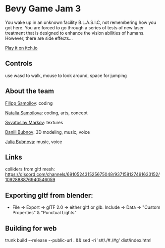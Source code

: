 # Bevy Game Jam 3

You wake up in an unknown facility B.L.A.S.I.C, not remembering how you got here. You are forced to go through a series of tests of new laser treatment that is designed to enhance the vision abilities of humans. However, there are side effects… 

[Play it on itch.io](https://sorseg.itch.io/blasic)

## Controls
use wasd to walk, mouse to look around, space for jumping

## About the team
[Filipp Samoilov](https://github.com/samoylovfp): coding

[Natalia Samoilova](https://github.com/ladymarengo): coding, arts, concept 

[Svyatoslav Markov](https://github.com/SCHI85): textures

[Daniil Bubnov](https://github.com/demoth): 3D modeling, music, voice

[Julia Bubnova](https://github.com/denolia): music, voice

## Links
colliders from gltf mesh: https://discord.com/channels/691052431525675048/937158127491633152/1092888876940546059

## Exporting gltf from blender:

- File -> Export -> glTF 2.0 -> either gltf or glb. Include -> Data -> "Custom Properties" & "Punctual Lights"

## Building for web

trunk build --release --public-url . && sed -ri 's#/./#./#g' dist/index.html
